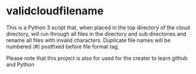 # validcloudfilename
This is a Python 3 script that, when placed in the top directory of the cloud directory, will run through all files in the directory and sub directories and rename all files with invalid characters. Duplicate file names will be numbered (#) postfixed before file format tag.

Please note that this project is also for used for the creater to learn github and Python
